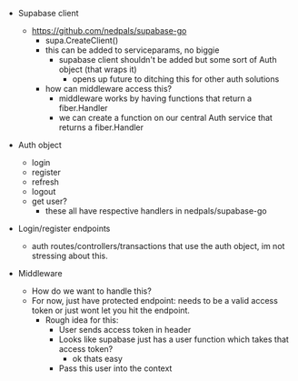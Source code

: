 - Supabase client
    - https://github.com/nedpals/supabase-go
        - supa.CreateClient()
        - this can be added to serviceparams, no biggie
            - supabase client shouldn't be added but some sort of Auth object (that wraps it)
                - opens up future to ditching this for other auth solutions
        - how can middleware access this?
            - middleware works by having functions that return a fiber.Handler
            - we can create a function on our central Auth service that returns a fiber.Handler
- Auth object
    - login
    - register
    - refresh
    - logout
    - get user?
        - these all have respective handlers in nedpals/supabase-go

- Login/register endpoints
    - auth routes/controllers/transactions that use the auth object, im not stressing about this.

- Middleware
    - How do we want to handle this?
    - For now, just have protected endpoint: needs to be a valid access token or just wont let you hit the endpoint.
        - Rough idea for this:
            - User sends access token in header
            - Looks like supabase just has a user function which takes that access token?
                - ok thats easy
            - Pass this user into the context



